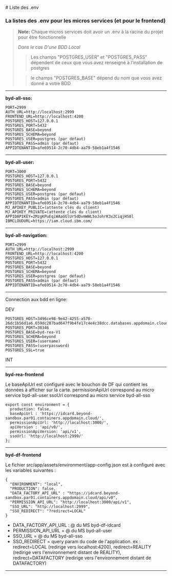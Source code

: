 ﻿﻿﻿﻿﻿﻿﻿﻿﻿﻿﻿﻿﻿﻿# Liste des .env
### La listes des .env pour les micros services (et pour le frontend)
> **Note:** 
> Chaque micros services doit avoir un .env à la racine du projet pour être fonctionnelle 
> 
> *Dans le cas D'une BDD Local*
> 
> 
> >Les champs "POSTGRES_USER" et "POSTGRES_PASS" dépendent de ceux que vous avez renseigné à l’installation de postgres 
> 
>
> >le champs "POSTGRES_BASE" dépend du nom que vous avez donné a votre BDD
-----
**byd-all-sso:**

	PORT=2999
	AUTH_URL=http://localhost:2999
	FRONTEND_URL=http://localhost:4200
	POSTGRES_HOST=127.0.0.1
	POSTGRES_PORT=5432
	POSTGRES_BASE=beyond
	POSTGRES_SCHEMA=beyond
	POSTGRES_USER=postgres (par défaut)
	POSTGRES_PASS=admin (par défaut)
	APPIDTENANTID=afe69514-2c70-4db4-aa79-58eb1a4f1546
-----
**byd-all-user:**

	PORT=3000
	POSTGRES_HOST=127.0.0.1
	POSTGRES_PORT=5432
	POSTGRES_BASE=beyond
	POSTGRES_SCHEMA=beyond
	POSTGRES_USER=postgres (par défaut)
	POSTGRES_PASS=admin (par défaut)
	APPIDTENANTID=afe69514-2c70-4db4-aa79-58eb1a4f1546
	MJ_APIKEY_PUBLIC=(attente clés du client)
	MJ_APIKEY_PRIVATE=(attente clés du client)
	APPIDAPIKEY=2MzgKPuEqiWAaGGlUr5dDvmWWL5oJohrK3x2CiqjHS8l
	IBMCLOUDURL=https://iam.cloud.ibm.com/
----
**byd-all-navigation:**

	PORT=2999
	AUTH_URL=http://localhost:2999
	FRONTEND_URL=http://localhost:4200
	POSTGRES_HOST=127.0.0.1
	POSTGRES_PORT=5432
	POSTGRES_BASE=beyond
	POSTGRES_SCHEMA=beyond
	POSTGRES_USER=postgres (par défaut)
	POSTGRES_PASS=admin (par défaut)
	APPIDTENANTID=afe69514-2c70-4db4-aa79-58eb1a4f1546
-----

Connection aux bdd en ligne:

DEV

    POSTGRES_HOST=3496ce98-9e42-4255-a570-26dc1b56d1a6.659dc287bad647f9b4fe17c4e4c38dcc.databases.appdomain.cloud
    POSTGRES_PORT=30346
    POSTGRES_BASE=byd-rea-V1
    POSTGRES_SCHEMA=beyond
    POSTGRES_USER=(username)
    POSTGRES_PASS=(userpassword)
    POSTGRES_SSL=true
    
INT
_____
**byd-rea-frontend**

Le baseApiUrl est configuré avec le bouchon de DF qui contient les données à afficher sur la carte.
permissionApiUrl correspond au micro service byd-all-user
ssoUrl correspond au micro service byd-all-sso

	export const environment = {
	  production: false,
	  baseApiUrl : 'https://idcard.beyond-sandbox.par01.containers.appdomain.cloud/',  
	  permissionApiUrl: 'http://localhost:3000/',
	  apiVersion : 'api/v0/',
	  permissionApiVersion: 'api/v1',
	  ssoUrl: 'http://localhost:2999/'
	};
	
----
**byd-df-frontend**

Le fichier src/app/assets/environment/app-config.json est à configuré avec les variables suivantes :

	{
	  "ENVIRONMENT": "local",
	  "PRODUCTION": false,
	  "DATA_FACTORY_API_URL" : "https://idcard.beyond-sandbox.par01.containers.appdomain.cloud/api/v0",
	  "PERMISSION_API_URL": "http://localhost:3000/api/v1",
	  "SSO_URL": "http://localhost:2999",
	  "SSO_REDIRECT": "?redirect=LOCAL"
	}

- DATA_FACTORY_API_URL : @ du MS byd-df-idcard
- PERMISSION_API_URL = @ du MS byd-all-user
- SSO_URL = @ du MS byd-all-sso
- SSO_REDIRECT = query param du code de l'application. ex : redirect=LOCAL (redirige vers localhost:4200),
				redirect=REALITY (redirige vers l'environnement distant de REALITY), redirect=DATAFACTORY (redirige vers l'environnement distant de DATAFACTORY)
				
---
